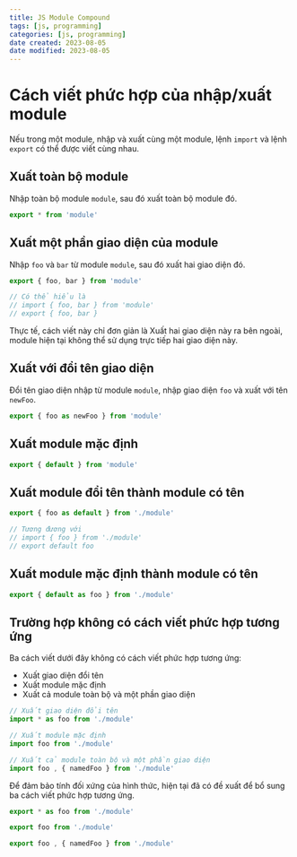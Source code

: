 ```yaml
---
title: JS Module Compound
tags: [js, programming]
categories: [js, programming]
date created: 2023-08-05
date modified: 2023-08-05
---
```


# Cách viết phức hợp của nhập/xuất module

Nếu trong một module, nhập và xuất cùng một module, lệnh `import` và lệnh `export` có thể được viết cùng nhau.

## Xuất toàn bộ module

Nhập toàn bộ module `module`, sau đó xuất toàn bộ module đó.

```js
export * from 'module'
```

## Xuất một phần giao diện của module

Nhập `foo` và `bar` từ module `module`, sau đó xuất hai giao diện đó.

```js
export { foo, bar } from 'module'

// Có thể hiểu là
// import { foo, bar } from 'module'
// export { foo, bar }
```

Thực tế, cách viết này chỉ đơn giản là Xuất hai giao diện này ra bên ngoài, module hiện tại không thể sử dụng trực tiếp hai giao diện này.

## Xuất với đổi tên giao diện

Đổi tên giao diện nhập từ module `module`, nhập giao diện `foo` và xuất với tên `newFoo`.

```js
export { foo as newFoo } from 'module'
```

## Xuất module mặc định

```js
export { default } from 'module'
```

## Xuất module đổi tên thành module có tên

```js
export { foo as default } from './module'

// Tương đương với
// import { foo } from './module'
// export default foo
```

## Xuất module mặc định thành module có tên

```js
export { default as foo } from './module'
```

## Trường hợp không có cách viết phức hợp tương ứng

Ba cách viết dưới đây không có cách viết phức hợp tương ứng:

- Xuất giao diện đổi tên
- Xuất module mặc định
- Xuất cả module toàn bộ và một phần giao diện

```js
// Xuất giao diện đổi tên
import * as foo from './module'

// Xuất module mặc định
import foo from './module'

// Xuất cả module toàn bộ và một phần giao diện
import foo , { namedFoo } from './module'
```

Để đảm bảo tính đối xứng của hình thức, hiện tại đã có đề xuất để bổ sung ba cách viết phức hợp tương ứng.

```js
export * as foo from './module'

export foo from './module'

export foo , { namedFoo } from './module'
```
